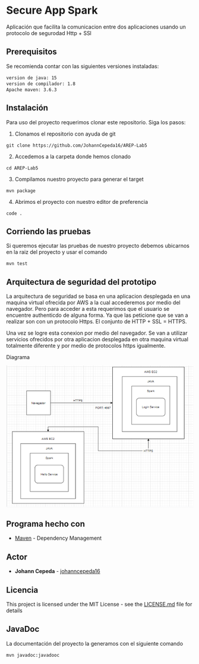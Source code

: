 # Secure App Spark
Aplicación que facilita la comunicacion entre dos aplicaciones usando un protocolo de segurodad Http + SSl


## Prerequisitos
Se recomienda contar con las siguientes versiones instaladas:
```
version de java: 15
version de compilador: 1.8
Apache maven: 3.6.3 
```

## Instalación
Para uso del proyecto requerimos clonar este repositorio. Siga los pasos:

1. Clonamos el repositorio con ayuda de git
```
git clone https://github.com/JohannCepeda16/AREP-Lab5
```

2. Accedemos a la carpeta donde hemos clonado
```
cd AREP-Lab5
```

3. Compilamos nuestro proyecto para generar el target
```
mvn package
```

4. Abrimos el proyecto con nuestro editor de preferencia
```
code .
```

## Corriendo las pruebas
Si queremos ejecutar las pruebas de nuestro proyecto debemos ubicarnos en la raiz del proyecto y usar el comando
```
mvn test
```

## Arquitectura de seguridad del prototipo
La arquitectura de seguridad se basa en una aplicacion desplegada en una maquina virtual ofrecida por AWS a la cual accederemos por medio del navegador. Pero para acceder a esta requerimos que el usuario se encuentre authenticdo de alguna forma. Ya que las peticione que se van a realizar son con un protocolo Https. El conjunto de HTTP + SSL = HTTPS.

Una vez se logre esta conexion por medio del navegador. Se van a utilizar servicios ofrecidos por otra aplicacion desplegada en otra maquina virtual totalmente diferente y por medio de protocolos https igualmente.

Diagrama

![Diagrama de seguridad](/resources/Diagram.png)

## Programa hecho con

* [Maven](https://maven.apache.org/) - Dependency Management

## Actor

* **Johann Cepeda** - [johanncepeda16](https://github.com/JohannCepeda16)


## Licencia

This project is licensed under the MIT License - see the [LICENSE.md](LICENSE.txt) file for details

## JavaDoc

La documentación del proyecto la generamos con el siguiente comando 
```
mvn javadoc:javadooc
```
